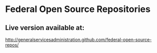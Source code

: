 Federal Open Source Repositories
================================

Live version available at: 
-------------------------

http://generalservicesadministration.github.com/federal-open-source-repos/